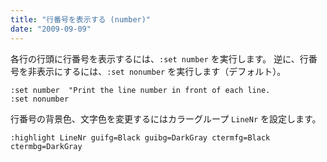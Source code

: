 ```yaml
---
title: "行番号を表示する (number)"
date: "2009-09-09"
---
```


各行の行頭に行番号を表示するには、`:set number` を実行します。
逆に、行番号を非表示にするには、`:set nonumber` を実行します（デフォルト）。

~~~
:set number  "Print the line number in front of each line.
:set nonumber
~~~

行番号の背景色、文字色を変更するにはカラーグループ `LineNr` を設定します。

~~~
:highlight LineNr guifg=Black guibg=DarkGray ctermfg=Black ctermbg=DarkGray
~~~

